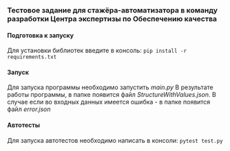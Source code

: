 ### Тестовое задание для стажёра-автоматизатора в команду разработки Центра экспертизы по Обеспечению качества
#### Подготовка к запуску
Для установки библиотек введите в консоль:
`pip install -r requirements.txt`
#### Запуск
Для запуска программы необходимо запустить *main.py*
В результате работы программы, в папке появится файл *StructureWithValues.json*.
В случае если во входных данных имеется ошибка - в папке появится файл *error.json*
#### Автотесты
Для запуска автотестов необходимо написать в консоли:
`pytest test.py`
